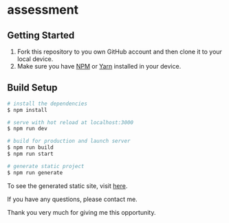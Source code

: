 # assessment

## Getting Started
1. Fork this repository to you own GitHub account and then clone it to your local device.
2. Make sure you have [NPM](https://www.npmjs.com/) or [Yarn](https://yarnpkg.com/) installed in your device.

## Build Setup

```bash
# install the dependencies
$ npm install

# serve with hot reload at localhost:3000
$ npm run dev

# build for production and launch server
$ npm run build
$ npm run start

# generate static project
$ npm run generate
```

To see the generated static site, visit [here](https://assessment-yogaprasetya.netlify.app/).

If you have any questions, please contact me.

Thank you very much for giving me this opportunity.
